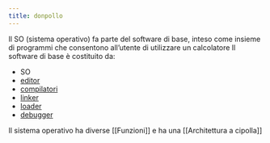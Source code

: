 ```yaml
---
title: donpollo
---
```


Il SO (sistema operativo) fa parte del software di base, inteso come insieme di programmi che consentono all’utente di utilizzare un calcolatore
Il software di base è costituito da:
- SO
- [editor](https://it.wikipedia.org/wiki/Editor)
- [compilatori](https://it.wikipedia.org/wiki/Compilatore)
- [linker](https://it.wikipedia.org/wiki/Linking)
- [loader](https://vitolavecchia.altervista.org/differenza-tra-linker-e-loader-in-informatica/)
- [debugger](https://it.wikipedia.org/wiki/Debugger)

Il sistema operativo ha diverse [[Funzioni]] e ha una [[Architettura a cipolla]]
